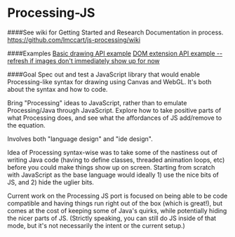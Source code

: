 Processing-JS
=============

####See wiki for Getting Started and Research Documentation in process. <https://github.com/lmccart/js-processing/wiki>

####Examples
[Basic drawing API example](http://htmlpreview.github.io/?https://github.com/lmccart/processing-js/blob/master/experiments/testlib_alpha/index.html)
[DOM extension API example -- refresh if images don't immediately show up for now](http://htmlpreview.github.io/?https://github.com/lmccart/processing-js/blob/master/experiments/testlib/index2.html)


####Goal
Spec out and test a JavaScript library that would enable Processing-like syntax for drawing using Canvas and WebGL. It's both about the syntax and how to code.


Bring "Processing" ideas to JavaScript, rather than to emulate Processing/Java through JavaScript. Explore how to take positive parts of what Processing does, and see what the affordances of JS add/remove to the equation.


Involves both "language design" and "ide design".


Idea of Processing syntax-wise was to take some of the nastiness out of writing Java code (having to define classes, threaded animation loops, etc) before you could make things show up on screen. Starting from scratch with JavaScript as the base language would ideally 1) use the nice bits of JS, and 2) hide the uglier bits.


Current work on the Processing JS port is focused on being able to be code compatible and having things run right out of the box (which is great!), but comes at the cost of keeping some of Java's quirks, while potentially hiding the nicer parts of JS. (Strictly speaking, you can still do JS inside of that mode, but it's not necessarily the intent or the current setup.)

